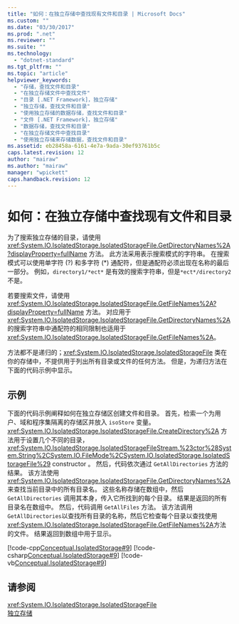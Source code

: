 ```yaml
---
title: "如何：在独立存储中查找现有文件和目录 | Microsoft Docs"
ms.custom: ""
ms.date: "03/30/2017"
ms.prod: ".net"
ms.reviewer: ""
ms.suite: ""
ms.technology: 
  - "dotnet-standard"
ms.tgt_pltfrm: ""
ms.topic: "article"
helpviewer_keywords: 
  - "存储，查找文件和目录"
  - "在独立存储文件中查找文件"
  - "目录 [.NET Framework]，独立存储"
  - "独立存储，查找文件和目录"
  - "使用独立存储的数据存储，查找文件和目录"
  - "文件 [.NET Framework]，独立存储"
  - "数据存储，查找文件和目录"
  - "在独立存储文件中查找目录"
  - "使用独立存储来存储数据，查找文件和目录"
ms.assetid: eb28458a-6161-4e7a-9ada-30ef93761b5c
caps.latest.revision: 12
author: "mairaw"
ms.author: "mairaw"
manager: "wpickett"
caps.handback.revision: 12
---
```

# 如何：在独立存储中查找现有文件和目录
为了搜索独立存储的目录，请使用 <xref:System.IO.IsolatedStorage.IsolatedStorageFile.GetDirectoryNames%2A?displayProperty=fullName> 方法。  此方法采用表示搜索模式的字符串。  在搜索模式可以使用单字符 \(?\) 和多字符 \(\*\) 通配符，但是通配符必须出现在名称的最后一部分。  例如，`directory1/*ect*` 是有效的搜索字符串，但是`*ect*/directory2` 不是。  
  
 若要搜索文件，请使用 <xref:System.IO.IsolatedStorage.IsolatedStorageFile.GetFileNames%2A?displayProperty=fullName> 方法。  对应用于<xref:System.IO.IsolatedStorage.IsolatedStorageFile.GetDirectoryNames%2A> 的搜索字符串中通配符的相同限制也适用于 <xref:System.IO.IsolatedStorage.IsolatedStorageFile.GetFileNames%2A>。  
  
 方法都不是递归的；<xref:System.IO.IsolatedStorage.IsolatedStorageFile> 类在你的存储中，不提供用于列出所有目录或文件的任何方法。  但是，为递归方法在下面的代码示例中显示。  
  
## 示例  
 下面的代码示例阐释如何在独立存储区创建文件和目录。  首先，检索一个为用户、域和程序集隔离的存储区并放入 `isoStore` 变量。  <xref:System.IO.IsolatedStorage.IsolatedStorageFile.CreateDirectory%2A> 方法用于设置几个不同的目录，<xref:System.IO.IsolatedStorage.IsolatedStorageFileStream.%23ctor%28System.String%2CSystem.IO.FileMode%2CSystem.IO.IsolatedStorage.IsolatedStorageFile%29> constructor 。  然后，代码依次通过 `GetAllDirectories` 方法的结果。  该方法使用 <xref:System.IO.IsolatedStorage.IsolatedStorageFile.GetDirectoryNames%2A> 来查找当前目录中的所有目录名。  这些名称存储在数组中，然后 `GetAllDirectories` 调用其本身，传入它所找到的每个目录。  结果是返回的所有目录名在数组中。  然后，代码调用 `GetAllFiles` 方法。  该方法调用 `GetAllDirectories`以查找所有目录的名称，然后它检查每个目录以查找使用<xref:System.IO.IsolatedStorage.IsolatedStorageFile.GetFileNames%2A>方法的文件。  结果返回到数组中用于显示。  
  
 [!code-cpp[Conceptual.IsolatedStorage#9](../../../samples/snippets/cpp/VS_Snippets_CLR/conceptual.isolatedstorage/cpp/source8.cpp#9)]
 [!code-csharp[Conceptual.IsolatedStorage#9](../../../samples/snippets/csharp/VS_Snippets_CLR/conceptual.isolatedstorage/cs/source8.cs#9)]
 [!code-vb[Conceptual.IsolatedStorage#9](../../../samples/snippets/visualbasic/VS_Snippets_CLR/conceptual.isolatedstorage/vb/source8.vb#9)]  
  
## 请参阅  
 <xref:System.IO.IsolatedStorage.IsolatedStorageFile>   
 [独立存储](../../../docs/standard/io/isolated-storage.md)